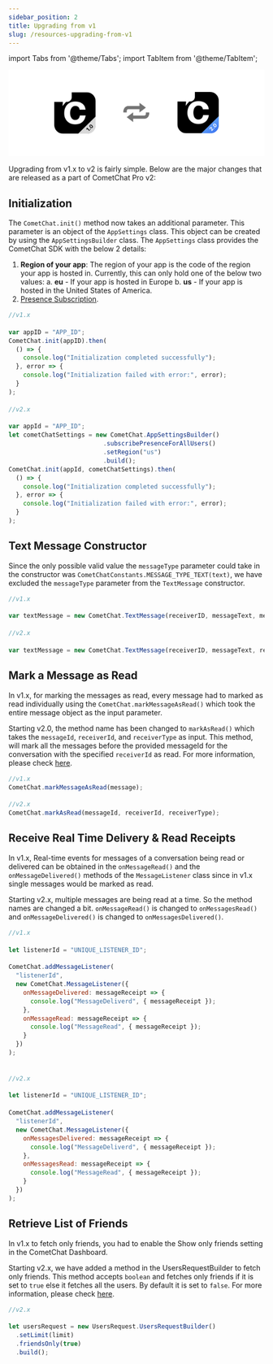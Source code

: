 ```yaml
---
sidebar_position: 2
title: Upgrading from v1
slug: /resources-upgrading-from-v1
---
```


import Tabs from '@theme/Tabs';
import TabItem from '@theme/TabItem';


![](./assets/comet.png)

Upgrading from v1.x to v2 is fairly simple. Below are the major changes that are released as a part of CometChat Pro v2:

## Initialization

The `CometChat.init()` method now takes an additional parameter. This parameter is an object of the `AppSettings` class. This object can be created by using the `AppSettingsBuilder` class. The `AppSettings` class provides the CometChat SDK with the below 2 details:

1. **Region of your app**: The region of your app is the code of the region your app is hosted in. Currently, this can only hold one of the below two values:
a. **eu** -  If your app is hosted in Europe
b. **us** - If your app is hosted in the United States of America.
2. [Presence Subscription](./user-presence).

<Tabs>
<TabItem value="1" label="Javascript">

```javascript
//v1.x

var appID = "APP_ID";
CometChat.init(appID).then(
  () => {
    console.log("Initialization completed successfully");
  }, error => {
    console.log("Initialization failed with error:", error);
  }
);

//v2.x

var appId = "APP_ID";
let cometChatSettings = new CometChat.AppSettingsBuilder()
                          .subscribePresenceForAllUsers()
                          .setRegion("us")
                          .build();
CometChat.init(appId, cometChatSettings).then(
  () => {
    console.log("Initialization completed successfully");
  }, error => {
    console.log("Initialization failed with error:", error);
  }
);
```
</TabItem>
</Tabs>

## Text Message Constructor

Since the only possible valid value the `messageType` parameter could take in the constructor was `CometChatConstants.MESSAGE_TYPE_TEXT(text)`, we have excluded the `messageType` parameter from the `TextMessage` constructor.

<Tabs>
<TabItem value="1" label="Javascript">

```javascript
//v1.x

var textMessage = new CometChat.TextMessage(receiverID, messageText, messageType, receiverType);

//v2.x

var textMessage = new CometChat.TextMessage(receiverID, messageText, receiverType);
```
</TabItem>
</Tabs>

## Mark a Message as Read

In v1.x, for marking the messages as read, every message had to marked as read individually using the `CometChat.markMessageAsRead()` which took the entire message object as the input parameter.

Starting v2.0, the method name has been changed to `markAsRead()` which takes the `messageId`, `receiverId`, and `receiverType` as input. This method, will mark all the messages before the provided messageId for the conversation with the specified `receiverId` as read. For more information, please check [here](./messaging-receipts#mark-messages-as-read).

<Tabs>
<TabItem value="1" label="Javascript">

```javascript
//v1.x
CometChat.markMessageAsRead(message);

//v2.x
CometChat.markAsRead(messageId, receiverId, receiverType);
```
</TabItem>
</Tabs>


## Receive Real Time Delivery & Read Receipts

In v1.x, Real-time events for messages of a conversation being read or delivered can be obtained in the `onMessageRead()` and the `onMessageDelivered()` methods of the `MessageListener` class since in v1.x single messages would be marked as read.

Starting v2.x, multiple messages are being read at a time. So the method names are changed a bit. `onMessageRead()` is changed to `onMessagesRead()` and `onMessageDelivered()` is changed to `onMessagesDelivered()`.


<Tabs>
<TabItem value="1" label="Javascript">

```javascript
//v1.x

let listenerId = "UNIQUE_LISTENER_ID";

CometChat.addMessageListener(
  "listenerId",
  new CometChat.MessageListener({
    onMessageDelivered: messageReceipt => {
      console.log("MessageDeliverd", { messageReceipt });
    },
    onMessageRead: messageReceipt => {
      console.log("MessageRead", { messageReceipt });
    }
  })
);


//v2.x

let listenerId = "UNIQUE_LISTENER_ID";

CometChat.addMessageListener(
  "listenerId",
  new CometChat.MessageListener({
    onMessagesDelivered: messageReceipt => {
      console.log("MessageDeliverd", { messageReceipt });
    },
    onMessagesRead: messageReceipt => {
      console.log("MessageRead", { messageReceipt });
    }
  })
);
```
</TabItem>
</Tabs>


## Retrieve List of Friends

In v1.x to fetch only friends, you had to enable the Show only friends setting in the CometChat Dashboard.

Starting v2.x, we have added a method in the UsersRequestBuilder to fetch only friends. This method accepts `boolean` and fetches only friends if it is set to `true` else it fetches all the users. By default it is set to `false`. For more information, please check [here](./users-retrieve-users#friends-only).


<Tabs>
<TabItem value="1" label="Javascript">

```javascript
//v2.x

let usersRequest = new UsersRequest.UsersRequestBuilder()
  .setLimit(limit)
  .friendsOnly(true)
  .build();
```

</TabItem>
</Tabs>